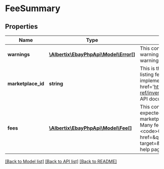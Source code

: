 # FeeSummary

## Properties
Name | Type | Description | Notes
------------ | ------------- | ------------- | -------------
**warnings** | [**\Albertix\EbayPhpApi\Model\Error[]**](Error.md) | This container will contain an array of errors and/or warnings when a call is made, and errors and/or warnings occur. | [optional] 
**marketplace_id** | **string** | This is the unique identifier of the eBay site for which  listing fees for the offer are applicable. For implementation help, refer to &lt;a href&#x3D;&#39;https://developer.ebay.com/devzone/rest/api-ref/inventory/types/MarketplaceEnum.html&#39;&gt;eBay API documentation&lt;/a&gt; | [optional] 
**fees** | [**\Albertix\EbayPhpApi\Model\Fee[]**](Fee.md) | This container is an array of listing fees that can be expected to be applied to an offer on the specified eBay marketplace (&lt;strong&gt;marketplaceId&lt;/strong&gt; value). Many fee types will get returned even when they are &lt;code&gt;0.0&lt;/code&gt;.&lt;br/&gt;&lt;br/&gt;See the &lt;a href&#x3D;\&quot;https://pages.ebay.com/help/sell/fees.html\&quot; target&#x3D;\&quot;_blank\&quot;&gt;Standard selling fees&lt;/a&gt; help page for more information on listing fees. | [optional] 

[[Back to Model list]](../README.md#documentation-for-models) [[Back to API list]](../README.md#documentation-for-api-endpoints) [[Back to README]](../README.md)


